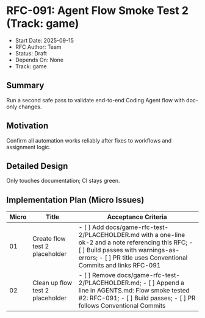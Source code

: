 # RFC-091: Agent Flow Smoke Test 2 (Track: game)

- Start Date: 2025-09-15
- RFC Author: Team
- Status: Draft
- Depends On: None
- Track: game

## Summary

Run a second safe pass to validate end-to-end Coding Agent flow with doc-only changes.

## Motivation

Confirm all automation works reliably after fixes to workflows and assignment logic.

## Detailed Design

Only touches documentation; CI stays green.

## Implementation Plan (Micro Issues)

| Micro | Title | Acceptance Criteria |
|-------|-------|---------------------|
| 01    | Create flow test 2 placeholder | - [ ] Add docs/game-rfc-test-2/PLACEHOLDER.md with a one-line ok-2 and a note referencing this RFC; - [ ] Build passes with warnings-as-errors; - [ ] PR title uses Conventional Commits and links RFC-091 |
| 02    | Clean up flow test 2 placeholder | - [ ] Remove docs/game-rfc-test-2/PLACEHOLDER.md; - [ ] Append a line in AGENTS.md: Flow smoke tested #2: RFC-091; - [ ] Build passes; - [ ] PR follows Conventional Commits |


<!-- sync: trigger -->
